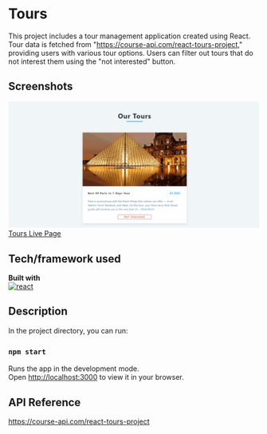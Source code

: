 # Tours
This project includes a tour management application created using React. Tour data is fetched from "https://course-api.com/react-tours-project," providing users with various tour options. Users can filter out tours that do not interest them using the "not interested" button.


## Screenshots
![Project snapshot](./tours.gif) 
[Tours Live Page](https://tours-esma.netlify.app/)

## Tech/framework used
<b>Built with</b> <br>
<a href="#"><img src="https://w7.pngwing.com/pngs/403/269/png-transparent-react-react-native-logos-brands-in-colors-icon-thumbnail.png" alt="react" width="40"/></a> 

## Description
In the project directory, you can run:
### `npm start`
Runs the app in the development mode.\
Open [http://localhost:3000](http://localhost:3000) to view it in your browser.
## API Reference
https://course-api.com/react-tours-project


 
